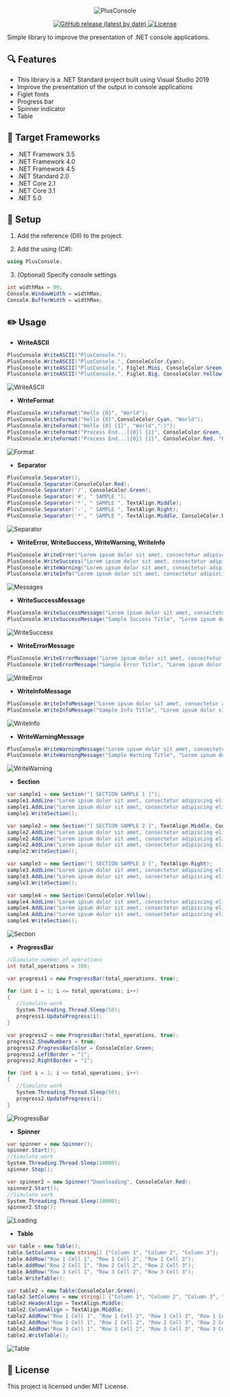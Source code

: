 <p align="center">
   <img alt="PlusConsole" src="https://user-images.githubusercontent.com/25779434/71747921-31607600-2e2e-11ea-9375-bc3e26f7be0a.png">
</p>


<p align="center">
   <a href="https://github.com/Spartanx10000/PlusConsole/releases">
      <img alt="GitHub release (latest by date)" src="https://img.shields.io/github/v/release/Spartanx10000/PlusConsole">
   </a>
   <a href="https://github.com/Spartanx10000/PlusConsole/releases">
      <img alt="License" src="https://img.shields.io/github/license/Spartanx10000/PlusConsole">
   </a>
   
</p>

Simple library to improve the presentation of .NET console applications.

## :mag: Features
- This library is a .NET Standard project built using Visual Studio 2019
- Improve the presentation of the output in console applications
- Figlet fonts 
- Progress bar
- Spinner indicator
- Table

## :pushpin: Target Frameworks
- .NET Framework 3.5
- .NET Framework 4.0
- .NET Framework 4.5
- .NET Standard 2.0
- .NET Core 2.1
- .NET Core 3.1
- .NET 5.0

   
## :wrench: Setup
1. Add the reference (Dll) to the project.

2. Add the using (C#):
```csharp
using PlusConsole;
```

3. (Optional) Specify console settings
```csharp
int widthMax = 90;
Console.WindowWidth = widthMax;
Console.BufferWidth = widthMax;
```

## :pencil2: Usage

- **WriteASCII**
```csharp
PlusConsole.WriteASCII("PlusConsole.");
PlusConsole.WriteASCII("PlusConsole.", ConsoleColor.Cyan);
PlusConsole.WriteASCII("PlusConsole.", Figlet.Mini, ConsoleColor.Green);
PlusConsole.WriteASCII("PlusConsole.", Figlet.Big, ConsoleColor.Yellow);     
```
![WriteASCII](https://user-images.githubusercontent.com/25779434/66510459-51340800-ea92-11e9-941a-e28862fd5c1a.png)

- **WriteFormat**
```csharp
PlusConsole.WriteFormat("Hello {0}", "World");
PlusConsole.WriteFormat("Hello {0}",ConsoleColor.Cyan, "World");
PlusConsole.WriteFormat("Hello {0} {1}", "World",":)");
PlusConsole.WriteFormat("Process End...[{0}] {1}", ConsoleColor.Green, "OK", "2 Records");
PlusConsole.WriteFormat("Process End...[{0}] {1}", ConsoleColor.Red, "Error", "404");
```
![Format](https://user-images.githubusercontent.com/25779434/124818566-6d473080-df28-11eb-98e9-9615473ef685.png)

- **Separator**
```csharp
PlusConsole.Separator();
PlusConsole.Separator(ConsoleColor.Red);
PlusConsole.Separator('/', ConsoleColor.Green);
PlusConsole.Separator('#', " SAMPLE ");
PlusConsole.Separator('*', " SAMPLE ", TextAlign.Middle);
PlusConsole.Separator('-', " SAMPLE ", TextAlign.Right);
PlusConsole.Separator('*', " SAMPLE ", TextAlign.Middle, ConsoleColor.Blue);     
```
![Separator](https://user-images.githubusercontent.com/25779434/66511455-31054880-ea94-11e9-93a7-c076c216e5f2.png)

- **WriteError, WriteSuccess, WriteWarning, WriteInfo**
```csharp
PlusConsole.WriteError("Lorem ipsum dolor sit amet, consectetur adipiscing elit.");
PlusConsole.WriteSuccess("Lorem ipsum dolor sit amet, consectetur adipiscing elit.");
PlusConsole.WriteWarning("Lorem ipsum dolor sit amet, consectetur adipiscing elit.");
PlusConsole.WriteInfo("Lorem ipsum dolor sit amet, consectetur adipiscing elit.");     
```
![Messages](https://user-images.githubusercontent.com/25779434/124818673-8e0f8600-df28-11eb-8c01-37a1c58b0962.png)

- **WriteSuccessMessage**
```csharp
PlusConsole.WriteSuccessMessage("Lorem ipsum dolor sit amet, consectetur adipiscing elit. Phasellus posuere condimentum ex, nec cursus augue feugiat vitae. Aliquam fringilla lorem et sodales ullamcorper. Integer sollicitudin urna auctor nulla iaculis ultricies.");
PlusConsole.WriteSuccessMessage("Sample Success Title", "Lorem ipsum dolor sit amet, consectetur adipiscing elit. Phasellus posuere condimentum ex, nec cursus augue feugiat vitae. Aliquam fringilla lorem et sodales ullamcorper. Integer sollicitudin urna auctor nulla iaculis ultricies.");
```
![WriteSuccess](https://user-images.githubusercontent.com/25779434/66511664-95c0a300-ea94-11e9-950b-eb1231406c2d.png)

- **WriteErrorMessage**
```csharp
PlusConsole.WriteErrorMessage("Lorem ipsum dolor sit amet, consectetur adipiscing elit. Phasellus posuere condimentum ex, nec cursus augue feugiat vitae. Aliquam fringilla lorem et sodales ullamcorper. Integer sollicitudin urna auctor nulla iaculis ultricies.");
PlusConsole.WriteErrorMessage("Sample Error Title", "Lorem ipsum dolor sit amet, consectetur adipiscing elit. Phasellus posuere condimentum ex, nec cursus augue feugiat vitae. Aliquam fringilla lorem et sodales ullamcorper. Integer sollicitudin urna auctor nulla iaculis ultricies.");
```
![WriteError](https://user-images.githubusercontent.com/25779434/66511835-f4861c80-ea94-11e9-8f13-e662383bcea4.png)

- **WriteInfoMessage**
```csharp
PlusConsole.WriteInfoMessage("Lorem ipsum dolor sit amet, consectetur adipiscing elit. Phasellus posuere condimentum ex, nec cursus augue feugiat vitae. Aliquam fringilla lorem et sodales ullamcorper. Integer sollicitudin urna auctor nulla iaculis ultricies.");
PlusConsole.WriteInfoMessage("Sample Info Title", "Lorem ipsum dolor sit amet, consectetur adipiscing elit. Phasellus posuere condimentum ex, nec cursus augue feugiat vitae. Aliquam fringilla lorem et sodales ullamcorper. Integer sollicitudin urna auctor nulla iaculis ultricies.");
```
![WriteInfo](https://user-images.githubusercontent.com/25779434/68891703-a214cd00-06de-11ea-962b-fc9b16b3f059.png)

- **WriteWarningMessage**
```csharp
PlusConsole.WriteWarningMessage("Lorem ipsum dolor sit amet, consectetur adipiscing elit. Phasellus posuere condimentum ex, nec cursus augue feugiat vitae. Aliquam fringilla lorem et sodales ullamcorper. Integer sollicitudin urna auctor nulla iaculis ultricies.");
PlusConsole.WriteWarningMessage("Sample Warning Title", "Lorem ipsum dolor sit amet, consectetur adipiscing elit. Phasellus posuere condimentum ex, nec cursus augue feugiat vitae. Aliquam fringilla lorem et sodales ullamcorper. Integer sollicitudin urna auctor nulla iaculis ultricies.");
```
![WriteWarning](https://user-images.githubusercontent.com/25779434/68891784-ccff2100-06de-11ea-914d-c7813628e1d1.png)

- **Section**
```csharp
var sample1 = new Section("[ SECTION SAMPLE 1 ]");
sample1.AddLine("Lorem ipsum dolor sit amet, consectetur adipiscing elit.");
sample1.AddLine("Lorem ipsum dolor sit amet, consectetur adipiscing elit.");
sample1.WriteSection();

var sample2 = new Section("[ SECTION SAMPLE 2 ]", TextAlign.Middle, ConsoleColor.Blue);
sample2.AddLine("Lorem ipsum dolor sit amet, consectetur adipiscing elit.");
sample2.AddLine("Lorem ipsum dolor sit amet, consectetur adipiscing elit.", TextAlign.Middle);
sample2.AddLine("Lorem ipsum dolor sit amet, consectetur adipiscing elit.", TextAlign.Right);
sample2.WriteSection();

var sample3 = new Section("[ SECTION SAMPLE 3 ]", TextAlign.Right);
sample3.AddLine("Lorem ipsum dolor sit amet, consectetur adipiscing elit.");
sample3.AddLine("Lorem ipsum dolor sit amet, consectetur adipiscing elit.");
sample3.WriteSection();

var sample4 = new Section(ConsoleColor.Yellow);
sample4.AddLine("Lorem ipsum dolor sit amet, consectetur adipiscing elit.");
sample4.AddLine("Lorem ipsum dolor sit amet, consectetur adipiscing elit.");
sample4.AddLine("Lorem ipsum dolor sit amet, consectetur adipiscing elit.");
sample4.WriteSection();
```
![Section](https://user-images.githubusercontent.com/25779434/124818876-ca42e680-df28-11eb-8d58-0e2f465ff762.png)

- **ProgressBar**
```csharp
//Simulate number of operations
int total_operations = 100;

var progress1 = new ProgressBar(total_operations, true);

for (int i = 1; i <= total_operations; i++)
{
   //Simulate work
   System.Threading.Thread.Sleep(50);
   progress1.UpdateProgress(i);
}

var progress2 = new ProgressBar(total_operations, true);
progress2.ShowNumbers = true;
progress2.ProgressBarColor = ConsoleColor.Green;
progress2.LeftBorder = "[";
progress2.RightBorder = "]";

for (int i = 1; i <= total_operations; i++)
{
   //Simulate work
   System.Threading.Thread.Sleep(50);
   progress2.UpdateProgress(i);
}
```
![ProgressBar](https://user-images.githubusercontent.com/25779434/68892653-b0fc7f00-06e0-11ea-9077-d0bb74c6020f.png)

- **Spinner**
```csharp
var spinner = new Spinner();
spinner.Start();
//Simulate work
System.Threading.Thread.Sleep(10000);
spinner.Stop();

var spinner2 = new Spinner("Downloading", ConsoleColor.Red);
spinner2.Start();
//Simulate work
System.Threading.Thread.Sleep(10000);
spinner2.Stop();
```
![Loading](https://user-images.githubusercontent.com/25779434/68892957-5dd6fc00-06e1-11ea-92a5-a84d7c3ab15d.png)

- **Table**
```csharp
var table = new Table();
table.SetColumns = new string[] {"Column 1", "Column 2", "Column 3"};
table.AddRow("Row 1 Cell 1", "Row 1 Cell 2", "Row 1 Cell 3");
table.AddRow("Row 2 Cell 1", "Row 2 Cell 2", "Row 2 Cell 3");
table.AddRow("Row 3 Cell 1", "Row 3 Cell 2", "Row 3 Cell 3");
table.WriteTable();

var table2 = new Table(ConsoleColor.Green);
table2.SetColumns = new string[] {"Column 1", "Column 2", "Column 3", "Column 4"};
table2.HeaderAlign = TextAlign.Middle;
table2.ColumnAlign = TextAlign.Middle;
table2.AddRow("Row 1 Cell 1", "Row 1 Cell 2", "Row 1 Cell 3", "Row 1 Cell 4");
table2.AddRow("Row 2 Cell 1", "Row 2 Cell 2", "Row 2 Cell 3", "Row 2 Cell 4");
table2.AddRow("Row 3 Cell 1", "Row 3 Cell 2", "Row 3 Cell 3", "Row 3 Cell 4");
table2.WriteTable();
```
![Table](https://user-images.githubusercontent.com/25779434/124819070-02e2c000-df29-11eb-9ef1-d7ebaa9e4dc9.png)

## :memo: License
This project is licensed under MIT License.
